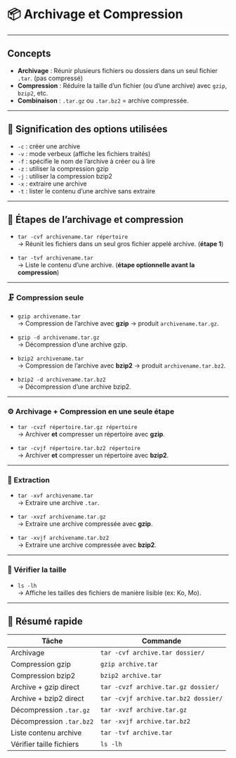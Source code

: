 # 📦 Archivage et Compression

---

## Concepts

- **Archivage** : Réunir plusieurs fichiers ou dossiers dans un seul fichier `.tar`. (pas compressé)
- **Compression** : Réduire la taille d’un fichier (ou d’une archive) avec `gzip`, `bzip2`, etc.
- **Combinaison** : `.tar.gz` ou `.tar.bz2` = archive compressée.

---

## 🧩 Signification des options utilisées

- `-c` : créer une archive
- `-v` : mode verbeux (affiche les fichiers traités)
- `-f` : spécifie le nom de l’archive à créer ou à lire
- `-z` : utiliser la compression gzip
- `-j` : utiliser la compression bzip2
- `-x` : extraire une archive
- `-t` : lister le contenu d’une archive sans extraire

---

## 🔧 Étapes de l’archivage et compression

- `tar -cvf archivename.tar répertoire`  
  → Réunit les fichiers dans un seul gros fichier appelé archive. (**étape 1**)

- `tar -tvf archivename.tar`  
  → Liste le contenu d’une archive. (**étape optionnelle avant la compression**)

---

### 🗜 Compression seule

- `gzip archivename.tar`  
  → Compression de l’archive avec **gzip** → produit `archivename.tar.gz`.

- `gzip -d archivename.tar.gz`  
  → Décompression d’une archive gzip.

- `bzip2 archivename.tar`  
  → Compression de l’archive avec **bzip2** → produit `archivename.tar.bz2`.

- `bzip2 -d archivename.tar.bz2`  
  → Décompression d’une archive bzip2.

---

### ⚙️ Archivage + Compression en une seule étape

- `tar -cvzf répertoire.tar.gz répertoire`  
  → Archiver **et** compresser un répertoire avec **gzip**.

- `tar -cvjf répertoire.tar.bz2 répertoire`  
  → Archiver **et** compresser un répertoire avec **bzip2**.

---

### 📂 Extraction

- `tar -xvf archivename.tar`  
  → Extraire une archive `.tar`.

- `tar -xvzf archivename.tar.gz`  
  → Extraire une archive compressée avec **gzip**.

- `tar -xvjf archivename.tar.bz2`  
  → Extraire une archive compressée avec **bzip2**.

---

### 📏 Vérifier la taille

- `ls -lh`  
  → Affiche les tailles des fichiers de manière lisible (ex: Ko, Mo).

---

## 🧠 Résumé rapide

| Tâche                          | Commande                                   |
|-------------------------------|--------------------------------------------|
| Archivage                     | `tar -cvf archive.tar dossier/`            |
| Compression gzip              | `gzip archive.tar`                         |
| Compression bzip2             | `bzip2 archive.tar`                        |
| Archive + gzip direct         | `tar -cvzf archive.tar.gz dossier/`        |
| Archive + bzip2 direct        | `tar -cvjf archive.tar.bz2 dossier/`       |
| Décompression `.tar.gz`       | `tar -xvzf archive.tar.gz`                 |
| Décompression `.tar.bz2`      | `tar -xvjf archive.tar.bz2`                |
| Liste contenu archive         | `tar -tvf archive.tar`                     |
| Vérifier taille fichiers      | `ls -lh`                                   |

